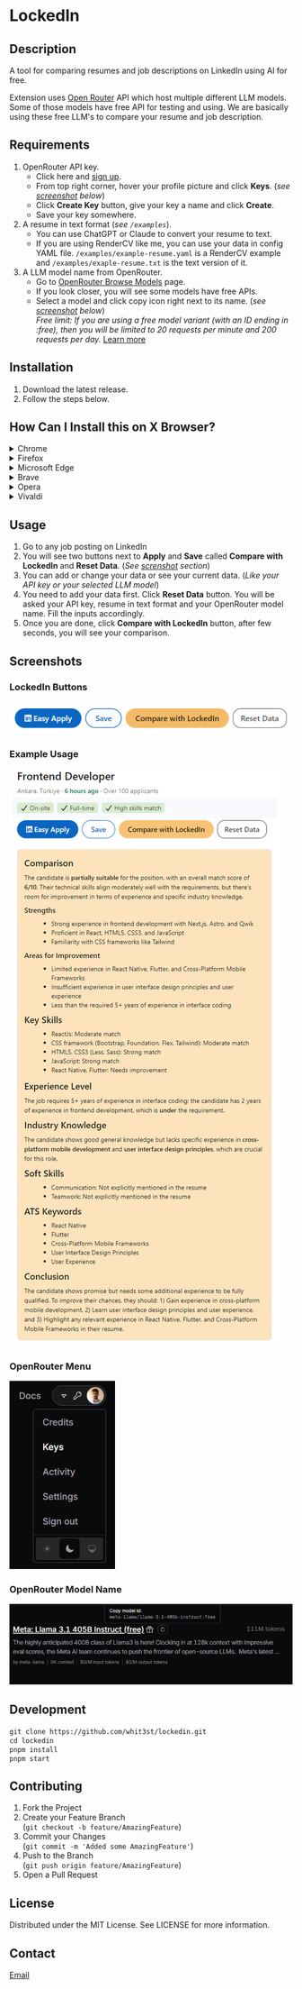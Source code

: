 # LockedIn

## Description

A tool for comparing resumes and job descriptions on LinkedIn using AI for free.

Extension uses [Open Router](https://openrouter.ai) API which host multiple different LLM models.
Some of those models have free API for testing and using. We are basically using these free LLM's to compare your resume and job description.

## Requirements

1. OpenRouter API key.
    - Click here and [sign up](https://openrouter.ai).
    - From top right corner, hover your profile picture and click **Keys**. (_see [screenshot](#openrouter-menu) below_)
    - Click **Create Key** button, give your key a name and click **Create**.
    - Save your key somewhere.
2. A resume in text format (_see `/examples`_).
    - You can use ChatGPT or Claude to convert your resume to text.
    - If you are using RenderCV like me, you can use your data in config YAML file. `/examples/example-resume.yaml` is a RenderCV example and `/examples/exaple-resume.txt` is the text version of it.
3. A LLM model name from OpenRouter.
    - Go to [OpenRouter Browse Models](https://openrouter.ai/models?order=pricing-low-to-high) page.
    - If you look closer, you will see some models have free APIs.
    - Select a model and click copy icon right next to its name. (_see [screenshot](#openrouter-model-name) below_)  
      _Free limit: If you are using a free model variant (with an ID ending in :free), then you will be limited to 20 requests per minute and 200 requests per day._ [Learn more](https://openrouter.ai/docs/limits)

## Installation

1. Download the latest release.
2. Follow the steps below.

## How Can I Install this on X Browser?

<details>
  <summary>Chrome</summary>

1. Open Chrome and navigate to `chrome://extensions/`.
2. Enable **Developer Mode** (toggle in the top right).
3. Click **Load unpacked**.
4. Select the downloaded `lockedin` folder.
5. The extension should now appear in your extension list.

</details>

<details>
  <summary>Firefox</summary>

1. Open Firefox and go to `about:debugging`.
2. Click on **This Firefox** in the left sidebar.
3. Click **Load Temporary Add-on**.
4. Choose the `manifest.json` file in downloaded `lockedin` folder.
5. The extension will be temporarily loaded and will stay active until you restart Firefox.

</details>

<details>
  <summary>Microsoft Edge</summary>

1. Open Edge and navigate to `edge://extensions/`.
2. Enable **Developer Mode** (toggle in the bottom left).
3. Click **Load unpacked**.
4. Select the downloaded `lockedin` folder.
5. The extension should now appear in your extension list.

</details>

<details>
  <summary>Brave</summary>

1. Open Brave and go to `brave://extensions/`.
2. Enable **Developer Mode** (toggle in the top right).
3. Click **Load unpacked**.
4. Select the downloaded `lockedin` folder.
5. The extension will appear in the list of extensions.

</details>

<details>
  <summary>Opera</summary>

1. Open Opera and navigate to `opera://extensions/`.
2. Enable **Developer Mode** (toggle in the top right).
3. Click **Load unpacked**.
4. Select the downloaded `lockedin` folder.
5. The extension will be loaded in Opera.

</details>

<details>
  <summary>Vivaldi</summary>

1. Open Vivaldi and go to `vivaldi://extensions/`.
2. Enable **Developer Mode** (toggle in the top right).
3. Click **Load unpacked**.
4. Select the downloaded `lockedin` folder.
5. The extension will appear in your extension list.

</details>

## Usage

1. Go to any job posting on LinkedIn
2. You will see two buttons next to **Apply** and **Save** called **Compare with LockedIn** and **Reset Data**. (_See [screnshot](#lockedin-buttons) section_)
3. You can add or change your data or see your current data. (_Like your API key or your selected LLM model_)
4. You need to add your data first. Click **Reset Data** button. You will be asked your API key, resume in text format and your OpenRouter model name. Fill the inputs accordingly.
5. Once you are done, click **Compare with LockedIn** button, after few seconds, you will see your comparison.

## Screenshots

### LockedIn Buttons

![screenshot of the LockedIn buttons](./screenshots/screenshot_1.png)

### Example Usage

![Example usage](./screenshots/example_usage.png)

### OpenRouter Menu

![OpenRouter menu](./screenshots/openrouter_dropdown.png)

### OpenRouter Model Name

![OpenRouter model name](./screenshots/openrouter_modelname.png)

## Development

```terminal
git clone https://github.com/whit3st/lockedin.git
cd lockedin
pnpm install
pnpm start
```

## Contributing

1. Fork the Project
2. Create your Feature Branch  
   (`git checkout -b feature/AmazingFeature`)
3. Commit your Changes  
   (`git commit -m 'Added some AmazingFeature'`)
4. Push to the Branch  
   (`git push origin feature/AmazingFeature`)
5. Open a Pull Request

## License

Distributed under the MIT License. See LICENSE for more information.

## Contact

[Email](mailto:alican15033@gmail.com)
